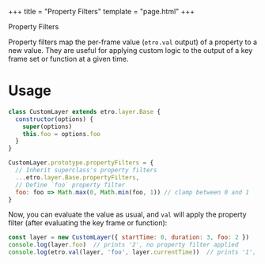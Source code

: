 +++
title = "Property Filters"
template = "page.html"
+++

<div class="heading-text">Property Filters</div>

Property filters map the per-frame value (`etro.val` output) of a property to a
new value. They are useful for applying custom logic to the output of a key
frame set or function at a given time.

# Usage

```js
class CustomLayer extends etro.layer.Base {
  constructor(options) {
    super(options)
    this.foo = options.foo
  }
}

CustomLayer.prototype.propertyFilters = {
  // Inherit superclass's property filters
  ...etro.layer.Base.propertyFilters,
  // Define `foo` property filter
  foo: foo => Math.max(0, Math.min(foo, 1)) // clamp between 0 and 1
}
```

Now, you can evaluate the value as usual, and `val` will apply the property
filter (after evaluating the key frame or function):

```js
const layer = new CustomLayer({ startTime: 0, duration: 3, foo: 2 })
console.log(layer.foo)  // prints '2', no property filter applied
console.log(etro.val(layer, 'foo', layer.currentTime))  // prints '1', property filter applied
```
